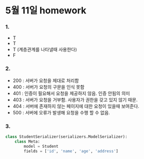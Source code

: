 # 5월 11일 homework

### 1. 

* T
* T
* T (계층관계를 나타낼때 사용한다)
* F

### 2. 

* 200 : 서버가 요청을 제대로 처리함
* 400 : 서버가 요청의 구문을 인식 못함
* 401 : 인증이 필요해서 요청을 제공하지 않음. 인증 안됨의 의미
* 403 : 서버가 요청을 거부함. 사용자가 권한을 갖고 있지 않기 때문.
* 404 : 서버에 존재하지 않는 페이지에 대한 요청이 있을때 보여준다.
* 500 : 서버에 오류가 발생해 요청을 수행 할 수 없음.

### 3. 

```python
class StudentSerializer(serializers.ModelSerializer):
    class Meta:
        model = Student
        fields = ['id', 'name', 'age', 'address']
```


